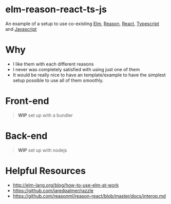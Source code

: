 # elm-reason-react-ts-js
An example of a setup to use co-existing [Elm](http://elm-lang.org), [Reason](https://reasonml.github.io), [React](https://reactjs.org), [Typescript](https://www.typescriptlang.org) and [Javascript](https://developer.mozilla.org/ko/docs/Web/JavaScript)

# Why
- I like them with each different reasons
- I never was completely satisfied with using just one of them
- It would be really nice to have an template/example to have the simplest setup possible to use all of them smoothly.

# Front-end 
> **WIP**
> set up with a bundler

# Back-end
> **WIP**
> set up with nodejs

# Helpful Resources
- http://elm-lang.org/blog/how-to-use-elm-at-work
- https://github.com/jaredpalmer/razzle
- https://github.com/reasonml/reason-react/blob/master/docs/interop.md
